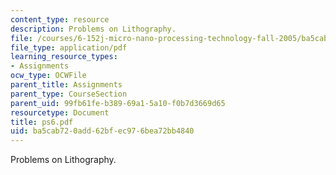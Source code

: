 ```yaml
---
content_type: resource
description: Problems on Lithography.
file: /courses/6-152j-micro-nano-processing-technology-fall-2005/ba5cab720add62bfec976bea72bb4840_ps6.pdf
file_type: application/pdf
learning_resource_types:
- Assignments
ocw_type: OCWFile
parent_title: Assignments
parent_type: CourseSection
parent_uid: 99fb61fe-b389-69a1-5a10-f0b7d3669d65
resourcetype: Document
title: ps6.pdf
uid: ba5cab72-0add-62bf-ec97-6bea72bb4840
---
```

Problems on Lithography.

